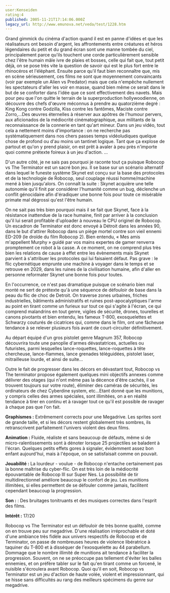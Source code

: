 ```yaml
---
user:Kenseiden
rating:4
published: 2005-11-21T17:14:06.000Z
legacy_url: http://www.emunova.net/veda/test/1228.htm
---
```

Grand gimmick du cinéma d'action quand il est en panne d'idées et que les réalisateurs ont besoin d'argent, les affrontements entre créatures et héros légendaires du petit et du grand écran sont une manne tombée du ciel, principalement parce qu'ils touchent une corde particulièrement sensible chez l'être humain mâle ivre de plaies et bosses, celle qui fait que, tout petit déjà, on se pose très vite la question de savoir qui est le plus fort entre le rhinocéros et l'éléphant. Ensuite parce qu'il faut bien reconnaître que, mis en scène sérieusement, ces films ne sont que moyennement convaincants (voir par exemple un Alien vs Predator) mais que cela n'empêche nullement les spectateurs d'aller les voir en masse, quand bien même ce serait dans le but de se conforter dans l'idée que ce sont effectivement des navets. Mais pour peu que l'on quitte le terrain de la superproduction hollywoodienne, on découvre des chefs d'œuvre méconnus à prendre au quatorzième degré : King Kong contre Godzilla, Kiss contre les fantômes, Maciste contre Zorro,...Des œuvres éternelles à réserver aux apôtres de l'humour pervers, aux aficionados de la médiocrité cinématographique, aux militants de la reconnaissance de la connerie en tant qu'art mineur. Dans un jeu vidéo, tout cela a nettement moins d'importance : on ne recherche pas systématiquement dans nos chers passes temps vidéoludiques quelque chose de profond ou d'au moins un tantinet logique. Tant que ça explose de partout et qu'on y prend plaisir, on est prêt à avaler à peu près n'importe quoi comme prétexte foireux à un jeu d'action. ...  

  

D'un autre côté, je ne sais pas pourquoi je raconte tout ça puisque Robocop vs The Terminator est un sacré bon jeu. Il se base sur un scénario alternatif dans lequel le funeste système Skynet est conçu sur la base des protocoles et de la technologie de Robocop, seul couplage réussi homme/machine mené à bien jusqu'alors. On connaît la suite : Skynet acquière une telle autonomie qu'il finit par considérer l'humanité comme un bug, déclenche un conflit génocidaire afin d'éradiquer une bonne fois pour toute ce misérable primate mal dégrossi qu'est l'être humain.   

  

On ne sait pas très bien pourquoi mais il se fait que Skynet, face à la résistance inattendue de la race humaine, finit par arriver à la conclusion qu'il lui serait profitable d'uploader à nouveau le CPU originel de Robocop. Un escadron de Terminator est donc envoyé à Détroit dans les années 90, dans le but d'attirer Robocop dans un piège mortel contre son vieil ennemi ED-209 (le droïde du film Robocop 2). Bien entendu, « Mes amis m'appellent Murphy » guidé par vos mains expertes de gamer renverra promptement ce robot à la casse. A ce moment, on ne comprend plus très bien les relations de cause à effet entre les évènements mais Skynet parvient à s'attribuer les protocoles qui lui faisaient défaut. Pas grave : le flic cybernétique emprunte une machine à voyager dans le temps et se retrouve en 2029, dans les ruines de la civilisation humaine, afin d'aller en personne reformater Skynet une bonne fois pour toutes.   

  

En l'occurrence, ce n'est pas dramatique puisque ce scénario bien mal monté ne sert de prétexte qu'à une séquence de défouloir de base dans la peau du flic de choc de Detroit. On traverse zones urbaines, friches industrielles, bâtiments administratifs et ruines post-apocalyptiques l'arme au point en tirant comme un furieux sur tout ce qui s'agite à l'écran, ce qui comprend malandrins en tout genre, vigiles de sécurité, drones, tourelles et canons pivotants et bien entendu, les fameux T-800, exosquelettes et Schwarzy couturés de cicatrices qui, comme dans le film, ont une fâcheuse tendance à se relever plusieurs fois avant de court-circuiter définitivement.   

  

Au départ équipé d'un gros pistolet genre Magnum 357, Robocop découvrira toute une panoplie d'armes dévastatrices, actuelles ou futuristes, parmi lesquelles lance-roquettes, lance-roquettes à tête chercheuse, lance-flammes, lance grenades téléguidées, pistolet laser, mitrailleuse lourde, et ainsi de suite...  

Outre le fait de progresser dans les décors en dévastant tout, Robocop vs The terminator propose également quelques mini objectifs annexes comme délivrer des otages (qui n'ont même pas la décence d'être cachés, il se trouvent toujours sur votre route), éliminer des caméras de sécurités, les ordinateurs de chez Cyberdine system, etc...Etant donné que les munitions, y compris celles des armes spéciales, sont illimitées, on a en réalité tendance à tirer en continu et à ravager tout ce qu'il est possible de ravager à chaque pas que l'on fait.  

  

  

**Graphismes :** Extrêmement corrects pour une Megadrive. Les sprites sont de grande taille, et si les décors restent globalement très sombres, ils retranscrivent parfaitement l'univers violent des deux films.  

  

**Animation :** Fluide, réaliste et sans beaucoup de défauts, même si de micro-ralentissements sont à dénoter lorsque 25 projectiles se baladent à l'écran. Quelques petits effets gores à signaler, évidemment assez bon enfant aujourd'hui, mais à l'époque, on se satisfaisait comme on pouvait.  

  

**Jouabilité :** La lourdeur - voulue - de Robocop n'entache certainement pas la bonne maîtrise du cyber-flic. On est très loin de la médiocrité épouvantable de Robocop III sur Super Nes. La possibilité de tir multidirectionnel améliore beaucoup le confort de jeu. Les munitions illimitées, si elles permettent de se défouler comme jamais, facilitent cependant beaucoup la progression.   

  

**Son :** : Des bruitages tonitruants et des musiques correctes dans l'esprit des films.   

  

**Intérêt :** 17/20  

Robocop vs The Terminator est un défouloir de très bonne qualité, comme on en trouve peu sur megadrive. D'une réalisation irréprochable et doté d'une ambiance très fidèle aux univers respectifs de Robocop et de Terminator, on passe de nombreuses heures de violence libératrice à taquiner du T-800 et à disséquer de l'exosquelette au 44 parabellum. Dommage que le nombre illimité de munitions ait tendance à faciliter la progression. Souvent, on ne se préoccupe pas tellement d'éviter les balles ennemies, et on préfère tabler sur le fait qu'en tirant comme un forcené, le nuisible s'écroulera avant Robocop. Quoi qu'il en soit, Robocop vs Terminator est un jeu d'action de haute volée, violent et impressionnant, qui se hisse sans difficultés au rang des meilleurs spécimens du genre sur megadrive.